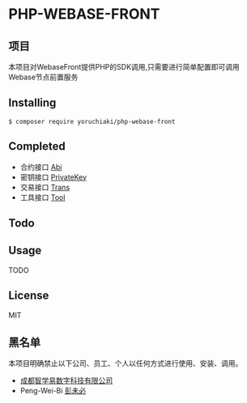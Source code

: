 # PHP-WEBASE-FRONT

## 项目

本项目对WebaseFront提供PHP的SDK调用,只需要进行简单配置即可调用Webase节点前置服务

## Installing

```shell
$ composer require yoruchiaki/php-webase-front
```

## Completed

- 合约接口 [Abi](src%2FServices%2FAbi)
- 密钥接口 [PrivateKey](src%2FServices%2FPrivateKey)
- 交易接口 [Trans](src%2FServices%2FTrans)
- 工具接口 [Tool](src%2FServices%2FTool)

## Todo

## Usage

TODO

## License

MIT

## 黑名单

本项目明确禁止以下公司、员工、个人以任何方式进行使用、安装、调用。

- [成都智学易数字科技有限公司](https://www.zhixuee.com/)
- Peng-Wei-Bi [彭未必](https://www.zhixuee.com/)
